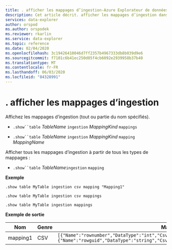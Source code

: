 ```yaml
---
title: . afficher les mappages d’ingestion-Azure Explorateur de données
description: Cet article décrit. afficher les mappages d’ingestion dans Azure Explorateur de données.
services: data-explorer
author: orspod
ms.author: orspodek
ms.reviewer: rkarlin
ms.service: data-explorer
ms.topic: reference
ms.date: 02/04/2020
ms.openlocfilehash: 3c19426410046d7ff2357b4967333db8b039d9e6
ms.sourcegitcommit: f7101c6b41ec250d05f4cb6092e2939958b37b40
ms.translationtype: MT
ms.contentlocale: fr-FR
ms.lasthandoff: 06/03/2020
ms.locfileid: "84328991"
---
```

# <a name="show-ingestion-mappings"></a>. afficher les mappages d’ingestion

Affichez les mappages d’ingestion (tout ou partie du nom spécifiés).

* `.show``table` *TableName* `ingestion` *MappingKind*  `mappings`

* `.show``table` *TableName* `ingestion` *MappingKind* `mapping` *MappingName*   

Afficher tous les mappages d’ingestion à partir de tous les types de mappages :

* `.show``table` *TableName*`ingestion`  `mapping`
 
**Exemple** 
 
```kusto
.show table MyTable ingestion csv mapping "Mapping1" 

.show table MyTable ingestion csv mappings 

.show table MyTable ingestion mappings 
```

**Exemple de sortie**

| Nom     | Genre | Mappage     |
|----------|------|-------------|
| mapping1 | CSV  | `[{"Name":"rownumber","DataType":"int","CsvDataType":null,"Ordinal":0,"ConstValue":null},{"Name":"rowguid","DataType":"string","CsvDataType":null,"Ordinal":1,"ConstValue":null}]` |
